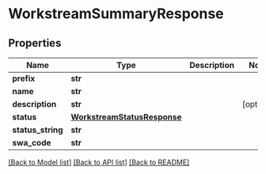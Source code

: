 # WorkstreamSummaryResponse

## Properties
Name | Type | Description | Notes
------------ | ------------- | ------------- | -------------
**prefix** | **str** |  | 
**name** | **str** |  | 
**description** | **str** |  | [optional] 
**status** | [**WorkstreamStatusResponse**](WorkstreamStatusResponse.md) |  | 
**status_string** | **str** |  | 
**swa_code** | **str** |  | 

[[Back to Model list]](../README.md#documentation-for-models) [[Back to API list]](../README.md#documentation-for-api-endpoints) [[Back to README]](../README.md)

